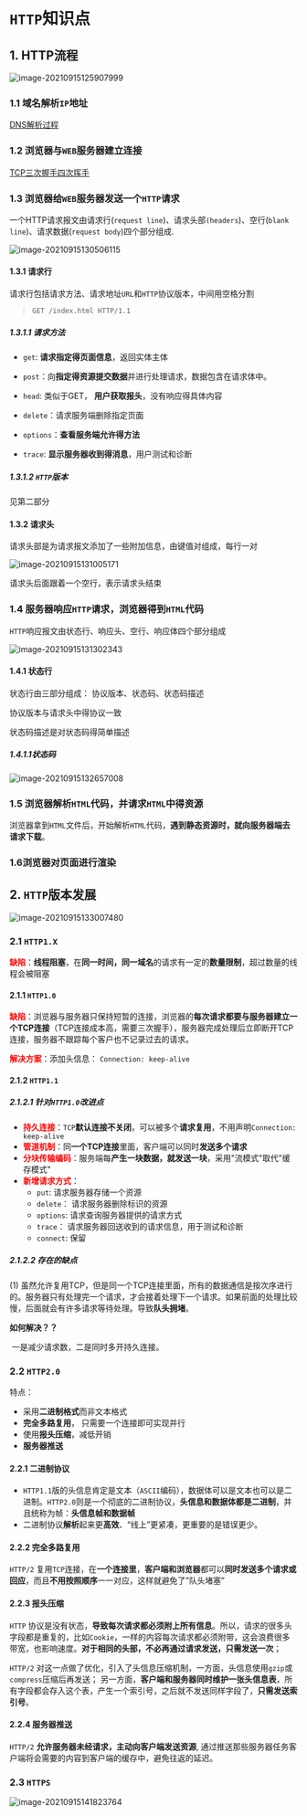 # `HTTP`知识点

## 1. HTTP流程

![image-20210915125907999](HTTP知识点.assets/image-20210915125907999.png)

### 1.1 域名解析`IP`地址

[DNS解析过程](/Os/计算机网络/DNS解析过程.md)



### 1.2 浏览器与`WEB`服务器建立连接

[TCP三次握手四次挥手](/Os/计算机网络/TCP三次握手四次挥手.md)



### 1.3 浏览器给`WEB`服务器发送一个`HTTP`请求

一个HTTP请求报文由请求行(`request line`)、请求头部`(headers`)、空行(`blank line`)、请求数据(`request body`)四个部分组成.

![image-20210915130506115](HTTP知识点.assets/image-20210915130506115.png)

#### 1.3.1 请求行

请求行包括请求方法、请求地址`URL`和`HTTP`协议版本，中间用空格分割

> `GET /index.html HTTP/1.1`



##### 1.3.1.1 请求方法

- `get`: **请求指定得页面信息**，返回实体主体

- `post`：向**指定得资源提交数据**并进行处理请求，数据包含在请求体中。
- `head`: 类似于GET， **用户获取报头**，没有响应得具体内容
- `delete`：请求服务端删除指定页面
- `options`：**查看服务端允许得方法**
- `trace`: **显示服务器收到得消息**，用户测试和诊断



##### 1.3.1.2 `HTTP`版本

见第二部分



#### 1.3.2 请求头

请求头部是为请求报文添加了一些附加信息，由键值对组成，每行一对

![image-20210915131005171](HTTP知识点.assets/image-20210915131005171.png)



请求头后面跟着一个空行，表示请求头结束



### 1.4 服务器响应`HTTP`请求，浏览器得到`HTML`代码

`HTTP`响应报文由状态行、响应头、空行、响应体四个部分组成

![image-20210915131302343](HTTP知识点.assets/image-20210915131302343.png)



#### 1.4.1 状态行

状态行由三部分组成： 协议版本、状态码、状态码描述

协议版本与请求头中得协议一致

状态码描述是对状态码得简单描述



##### 1.4.1.1状态码

![image-20210915132657008](HTTP知识点.assets/image-20210915132657008.png)

### 1.5 浏览器解析`HTML`代码，并请求`HTML`中得资源

浏览器拿到`HTML`文件后，开始解析`HTML`代码，**遇到静态资源时，就向服务器端去请求下载**。



### 1.6浏览器对页面进行渲染



## 2. `HTTP`版本发展

![image-20210915133007480](HTTP知识点.assets/image-20210915133007480.png)



### 2.1 `HTTP1.X`

**<font color='red'>缺陷</font>**：**线程阻塞**，在**同一时间，同一域名**的请求有一定的**数量限制**，超过数量的线程会被阻塞



#### 2.1.1 `HTTP1.0`

**<font color='red'>缺陷</font>**：浏览器与服务器只保持短暂的连接，浏览器的**每次请求都要与服务器建立一个TCP连接**（TCP连接成本高，需要三次握手），服务器完成处理后立即断开TCP连接，服务器不跟踪每个客户也不记录过去的请求。

**<font color='red'>解决方案</font>**：添加头信息： `Connection: keep-alive`



#### 2.1.2 `HTTP1.1`

##### 2.1.2.1 针对`HTTP1.0`改进点

- **<font color='red'>持久连接</font>**：`TCP`**默认连接不关闭**，可以被多个**请求复用**，不用声明`Connection: keep-alive`
- **<font color='red'>管道机制</font>**：同**一个TCP连接**里面，客户端可以同时**发送多个请求**
- **<font color='red'>分块传输编码</font>**：服务端每**产生一块数据，就发送一块**，采用"流模式"取代"缓存模式"
- **<font color='red'>新增请求方式</font>**：
  - `put`: 请求服务器存储一个资源
  - `delete`： 请求服务器删除标识的资源
  - `options`: 请求查询服务器提供的请求方式
  - `trace`： 请求服务器回送收到的请求信息，用于测试和诊断
  - `connect`: 保留

##### 2.1.2.2 存在的缺点

(1) 虽然允许复用TCP，但是同一个TCP连接里面，所有的数据通信是按次序进行的。服务器只有处理完一个请求，才会接着处理下一个请求。如果前面的处理比较慢，后面就会有许多请求等待处理。导致**队头拥堵**。



**如何解决？？** 

​	一是减少请求数，二是同时多开持久连接。



### 2.2 `HTTP2.0`

特点：

- 采用**二进制格式**而非文本格式
- **完全多路复用**， 只需要一个连接即可实现并行
- 使用**报头压缩**，减低开销
- **服务器推送**



#### 2.2.1 二进制协议

- `HTTP1.1`版的头信息肯定是文本（`ASCII`编码），数据体可以是文本也可以是二进制。`HTTP2.0`则是一个彻底的二进制协议，**头信息和数据体都是二进制**，并且统称为帧：**头信息帧和数据帧**
- 二进制协议**解析**起来更**高效**、“线上”更紧凑，更重要的是错误更少。



#### 2.2.2 完全多路复用

`HTTP/2` 复用`TCP`连接，在**一个连接里**，**客户端和浏览器**都可以**同时发送多个请求或回应**，而且**不用按照顺序**一一对应，这样就避免了”队头堵塞”



#### 2.2.3 报头压缩

`HTTP` 协议是没有状态，**导致每次请求都必须附上所有信息**。所以，请求的很多头字段都是重复的，比如`Cookie`，一样的内容每次请求都必须附带，这会浪费很多带宽，也影响速度。**对于相同的头部，不必再通过请求发送，只需发送一次**；

`HTTP/2` 对这一点做了优化，引入了头信息压缩机制，一方面，头信息使用`gzip`或`compress`压缩后再发送； 另一方面，**客户端和服务器同时维护一张头信息表**，所有字段都会存入这个表，产生一个索引号，之后就不发送同样字段了，**只需发送索引号**。



#### 2.2.4 服务器推送

`HTTP/2` **允许服务器未经请求，主动向客户端发送资源**, 通过推送那些服务器任务客户端将会需要的内容到客户端的缓存中，避免往返的延迟。



### 2.3 `HTTPS`

![image-20210915141823764](HTTP知识点.assets/image-20210915141823764.png)

